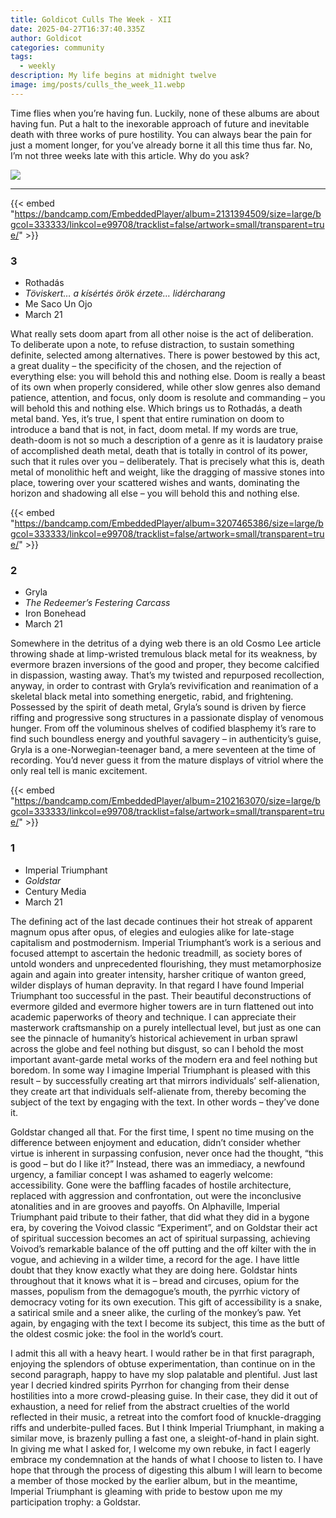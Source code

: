 ```yaml
---
title: Goldicot Culls The Week - XII
date: 2025-04-27T16:37:40.335Z
author: Goldicot
categories: community
tags:
  - weekly
description: My life begins at midnight twelve
image: img/posts/culls_the_week_11.webp
---
```



Time flies when you’re having fun. Luckily, none of these albums are about having fun. Put a halt to the inexorable approach of future and inevitable death with three works of pure hostility. You can always bear the pain for just a moment longer, for you’ve already borne it all this time thus far. No, I’m not three weeks late with this article. Why do you ask?

![](img/posts/culls_the_week_11.webp)



- - -

{{< embed "https://bandcamp.com/EmbeddedPlayer/album=2131394509/size=large/bgcol=333333/linkcol=e99708/tracklist=false/artwork=small/transparent=true/" >}}

### 3﻿

* Rothadás
* *Töviskert… a kísértés örök érzete… lidércharang*
* Me Saco Un Ojo
* March 21

What really sets doom apart from all other noise is the act of deliberation. To deliberate upon a note, to refuse distraction, to sustain something definite, selected among alternatives. There is power bestowed by this act, a great duality – the specificity of the chosen, and the rejection of everything else: you will behold this and nothing else. Doom is really a beast of its own when properly considered, while other slow genres also demand patience, attention, and focus, only doom is resolute and commanding – you will behold this and nothing else. Which brings us to Rothadás, a death metal band. Yes, it’s true, I spent that entire rumination on doom to introduce a band that is not, in fact, doom metal. If my words are true, death-doom is not so much a description of a genre as it is laudatory praise of accomplished death metal, death that is totally in control of its power, such that it rules over you – deliberately. That is precisely what this is, death metal of monolithic heft and weight, like the dragging of massive stones into place, towering over your scattered wishes and wants, dominating the horizon and shadowing all else – you will behold this and nothing else.



{{< embed "https://bandcamp.com/EmbeddedPlayer/album=3207465386/size=large/bgcol=333333/linkcol=e99708/tracklist=false/artwork=small/transparent=true/" >}}

### 2﻿

* Gryla
* *The Redeemer’s Festering Carcass*
* Iron Bonehead
* March 21

Somewhere in the detritus of a dying web there is an old Cosmo Lee article throwing shade at limp-wristed tremulous black metal for its weakness, by evermore brazen inversions of the good and proper, they become calcified in dispassion, wasting away. That’s my twisted and repurposed recollection, anyway, in order to contrast with Gryla’s revivification and reanimation of a skeletal black metal into something energetic, rabid, and frightening. Possessed by the spirit of death metal, Gryla’s sound is driven by fierce riffing and progressive song structures in a passionate display of venomous hunger. From off the voluminous shelves of codified blasphemy it’s rare to find such boundless energy and youthful savagery – in authenticity’s guise, Gryla is a one-Norwegian-teenager band, a mere seventeen at the time of recording. You’d never guess it from the mature displays of vitriol where the only real tell is manic excitement.

{{< embed "https://bandcamp.com/EmbeddedPlayer/album=2102163070/size=large/bgcol=333333/linkcol=e99708/tracklist=false/artwork=small/transparent=true/" >}}

### 1﻿

* Imperial Triumphant
* *G﻿oldstar*
* Century Media
* March 21

The defining act of the last decade continues their hot streak of apparent magnum opus after opus, of elegies and eulogies alike for late-stage capitalism and postmodernism. Imperial Triumphant’s work is a serious and focused attempt to ascertain the hedonic treadmill, as society bores of untold wonders and unprecedented flourishing, they must metamorphosize again and again into greater intensity, harsher critique of wanton greed, wilder displays of human depravity. In that regard I have found Imperial Triumphant too successful in the past. Their beautiful deconstructions of evermore gilded and evermore higher towers are in turn flattened out into academic paperworks of theory and technique. I can appreciate their masterwork craftsmanship on a purely intellectual level, but just as one can see the pinnacle of humanity’s historical achievement in urban sprawl across the globe and feel nothing but disgust, so can I behold the most important avant-garde metal works of the modern era and feel nothing but boredom. In some way I imagine Imperial Triumphant is pleased with this result – by successfully creating art that mirrors individuals’ self-alienation, they create art that individuals self-alienate from, thereby becoming the subject of the text by engaging with the text. In other words – they’ve done it.

Goldstar changed all that. For the first time, I spent no time musing on the difference between enjoyment and education, didn’t consider whether virtue is inherent in surpassing confusion, never once had the thought, “this is good – but do I like it?” Instead, there was an immediacy, a newfound urgency, a familiar concept I was ashamed to eagerly welcome: accessibility. Gone were the baffling facades of hostile architecture, replaced with aggression and confrontation, out were the inconclusive atonalities and in are grooves and payoffs. On Alphaville, Imperial Triumphant paid tribute to their father, that did what they did in a bygone era, by covering the Voivod classic “Experiment”, and on Goldstar their act of spiritual succession becomes an act of spiritual surpassing, achieving Voivod’s remarkable balance of the off putting and the off kilter with the in vogue, and achieving in a wilder time, a record for the age. I have little doubt that they know exactly what they are doing here. Goldstar hints throughout that it knows what it is – bread and circuses, opium for the masses, populism from the demagogue’s mouth, the pyrrhic victory of democracy voting for its own execution. This gift of accessibility is a snake, a satirical smile and a sneer alike, the curling of the monkey’s paw. Yet again, by engaging with the text I become its subject, this time as the butt of the oldest cosmic joke: the fool in the world’s court.

I admit this all with a heavy heart. I would rather be in that first paragraph, enjoying the splendors of obtuse experimentation, than continue on in the second paragraph, happy to have my slop palatable and plentiful. Just last year I decried kindred spirits Pyrrhon for changing from their dense hostilities into a more crowd-pleasing guise. In their case, they did it out of exhaustion, a need for relief from the abstract cruelties of the world reflected in their music, a retreat into the comfort food of knuckle-dragging riffs and underbite-pulled faces. But I think Imperial Triumphant, in making a similar move, is brazenly pulling a fast one, a sleight-of-hand in plain sight. In giving me what I asked for, I welcome my own rebuke, in fact I eagerly embrace my condemnation at the hands of what I choose to listen to. I have hope that through the process of digesting this album I will learn to become a member of those mocked by the earlier album, but in the meantime, Imperial Triumphant is gleaming with pride to bestow upon me my participation trophy: a Goldstar.